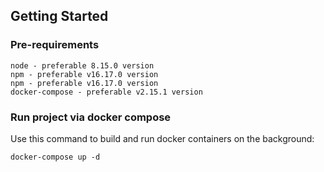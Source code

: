 ## Getting Started

### Pre-requirements
```
node - preferable 8.15.0 version
npm - preferable v16.17.0 version
npm - preferable v16.17.0 version
docker-compose - preferable v2.15.1 version 
```

### Run project via docker compose

Use this command to build and run docker containers on the background:
```
docker-compose up -d
```
